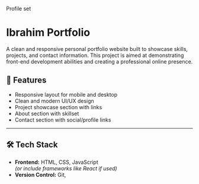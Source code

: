 Profile set
# Ibrahim Portfolio

A clean and responsive personal portfolio website built to showcase skills, projects, and contact information. This project is aimed at demonstrating front-end development abilities and creating a professional online presence.


## 🚀 Features

- Responsive layout for mobile and desktop
- Clean and modern UI/UX design
- Project showcase section with links
- About section with skillset
- Contact section with social/profile links

---

## 🛠️ Tech Stack

- **Frontend:** HTML, CSS, JavaScript  
  *(or include frameworks like React if used)*
- **Version Control:** Git, 

